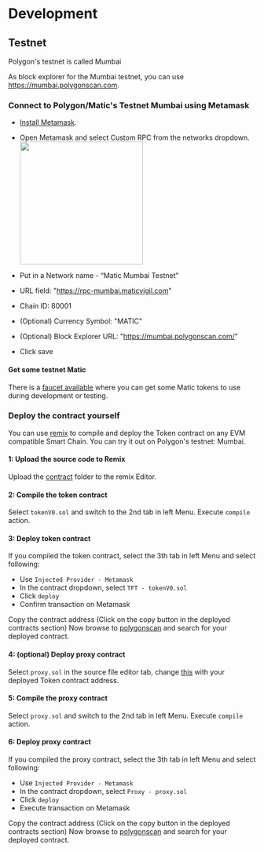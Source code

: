 # Development

## Testnet

Polygon's testnet is called Mumbai

As block explorer for the Mumbai testnet, you can use <https://mumbai.polygonscan.com>.

### Connect to Polygon/Matic's Testnet Mumbai using Metamask

- [Install Metamask](https://metamask.io/download/).
- Open Metamask and select Custom RPC from the networks dropdown.
  <img src="https://user-images.githubusercontent.com/56790126/198002275-41984b4c-aaf0-4ade-8ab2-2c5bb34b9a87.png" width="250">

- Put in a Network name - “Matic Mumbai Testnet”
- URL field: "https://rpc-mumbai.maticvigil.com"
- Chain ID: 80001
- (Optional) Currency Symbol: "MATIC"
- (Optional) Block Explorer URL: "https://mumbai.polygonscan.com/"
- Click save

#### Get some testnet Matic

There is a [faucet available](https://faucet.polygon.technology) where you can get some Matic tokens to use during development or testing.

### Deploy the contract yourself

You can use [remix](https://remix.ethereum.org/#optimize=false&runs=200&evmVersion=null&version=soljson-v0.8.3+commit.8d00100c.js) to compile and deploy the Token contract on any EVM compatible Smart Chain. You can try it out on Polygon's testnet: Mumbai.

#### 1: Upload the source code to Remix

Upload the [contract](../solidity/contract) folder to the remix Editor.

#### 2: Compile the token contract

Select `tokenV0.sol` and switch to the 2nd tab in left Menu. Execute `compile` action.

#### 3: Deploy token contract

If you compiled the token contract, select the 3th tab in left Menu and select following:

- Use `Injected Provider - Metamask`
- In the contract dropdown, select `TFT - tokenV0.sol`
- Click `deploy`
- Confirm transaction on Metamask

Copy the contract address (Click on the copy button in the deployed contracts section)
Now browse to [polygonscan](https://mumbai.polygonscan.com/) and search for your deployed contract.

#### 4: (optional) Deploy proxy contract

Select `proxy.sol` in the source file editor tab, change [this](../solidity/contract/proxy.sol#L30) with your deployed Token contract address.

#### 5: Compile the proxy contract

Select `proxy.sol` and switch to the 2nd tab in left Menu. Execute `compile` action.

#### 6: Deploy proxy contract

If you compiled the proxy contract, select the 3th tab in left Menu and select following:

- Use `Injected Provider - Metamask`
- In the contract dropdown, select `Proxy - proxy.sol`
- Click `deploy`
- Execute transaction on Metamask

Copy the contract address (Click on the copy button in the deployed contracts section)
Now browse to [polygonscan](https://mumbai.polygonscan.com/) and search for your deployed contract.
